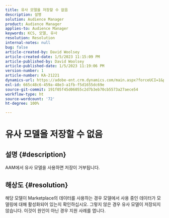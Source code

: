 ```yaml
---
title: 유사 모델을 저장할 수 없음
description: 설명
solution: Audience Manager
product: Audience Manager
applies-to: Audience Manager
keywords: KCS, 모델, 유사
resolution: Resolution
internal-notes: null
bug: false
article-created-by: David Woolsey
article-created-date: 1/5/2023 11:15:09 PM
article-published-by: David Woolsey
article-published-date: 1/5/2023 11:19:06 PM
version-number: 1
article-number: KA-21221
dynamics-url: https://adobe-ent.crm.dynamics.com/main.aspx?forceUCI=1&pagetype=entityrecord&etn=knowledgearticle&id=702287c6-4e8d-ed11-81ac-6045bd006e5a
exl-id: 665c48c6-459a-48e3-a1fb-f5d1655dc69e
source-git-commit: 191f05f45d06055c2d7b3eb70cb5573a27aece54
workflow-type: ht
source-wordcount: '72'
ht-degree: 100%

---
```


# 유사 모델을 저장할 수 없음

## 설명 {#description}

AAM에서 유사 모델을 사용하면 저장이 거부됩니다.

## 해상도 {#resolution}


해당 모델이 Marketplace의 데이터를 사용하는 경우 모델에서 사용 중인 데이터가 모델링에 대해 활성화되어 있는지 확인하십시오. 그렇지 않은 경우 유사 모델이 저장되지 않습니다. 이것이 원인이 아닌 경우 지원 사례를 엽니다.
